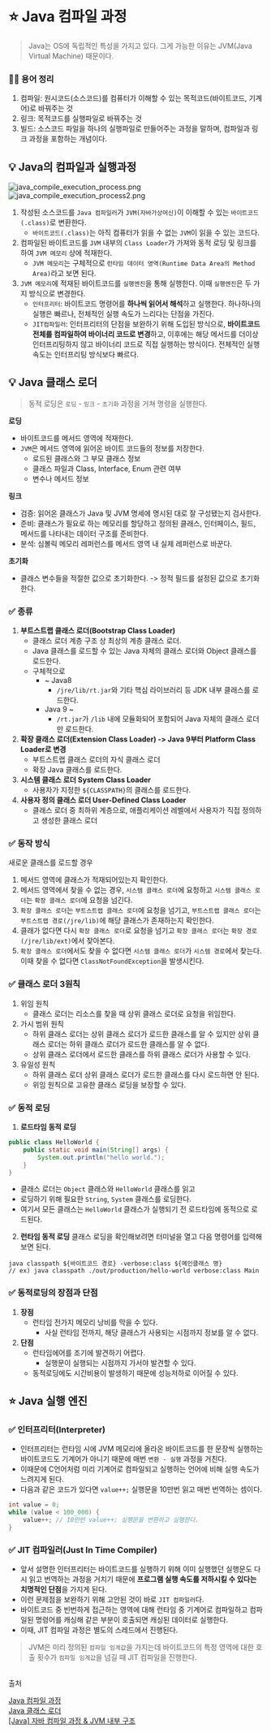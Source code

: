 # ⭐️ Java 컴파일 과정
> Java는 OS에 독립적인 특성을 가지고 있다. 그게 가능한 이유는 JVM(Java Virtual Machine) 때문이다.
### ✍🏻 용어 정리
1. 컴파일: 원시코드(소스코드)를 컴퓨터가 이해할 수 있는 목적코드(바이트코드, 기계어)로 바꿔주는 것
2. 링크: 목적코드를 실행파일로 바꿔주는 것
3. 빌드: 소스코드 파일을 하나의 실행파일로 만들어주는 과정을 말하며, 컴파일과 링크 과정을 포함하는 개념이다.

## 💡 Java의 컴파일과 실행과정
![java_compile_execution_process.png](../res/java_compile_execution_process.png)
![java_compile_execution_process2.png](../res/java_compile_execution_process2.png)
1. 작성된 소스코드를 `Java 컴파일러`가 `JVM(자바가상머신)`이 이해할 수 있는 `바이트코드(.class)`로 변환한다.
   - `바이트코드(.class)`는 아직 컴퓨터가 읽을 수 없는 `JVM`이 읽을 수 있는 코드다.
2. 컴파일된 바이트코드를 `JVM` 내부의 `Class Loader`가 가져와 동적 로딩 및 링크를 하여 `JVM 메모리` 상에 적재한다.
   - `JVM 메모리`는 구체적으로 `런타임 데이터 영역(Runtime Data Area의 Method Area)`라고 보면 된다.
3. `JVM 메모리`에 적재된 바이트코드를 `실행엔진`을 통해 실행한다. 이때 `실행엔진`은 두 가지 방식으로 변경한다.
   - `인터프리터`: 바이트코드 명령어를 **하나씩 읽어서 해석**하고 실행한다. 하나하나의 실행은 빠르나, 전체적인 실행 속도가 느리다는 단점을 가진다.
   - `JIT컴파일러`: 인터프리터의 단점을 보완하기 위해 도입된 방식으로, **바이트코드 전체를 컴파일하여 바이너리 코드로 변경**하고, 이후에는 해당 메서드를 더이상 인터프리팅하지 않고 바이너리 코드로 직접 실행하는 방식이다. 전체적인 실행속도는 인터프리팅 방식보다 빠르다.

## 💡 Java 클래스 로더
> 동적 로딩은 `로딩` - `링크` - `초기화` 과정을 거쳐 명령을 실행한다.

**로딩**  
- 바이트코드를 메서드 영역에 적재한다.
- `JVM`은 메서드 영역에 읽어온 바이트 코드들의 정보를 저장한다.
  - 로드된 클래스와 그 부모 클래스 정보
  - 클래스 파일과 Class, Interface, Enum 관련 여부
  - 변수나 메서드 정보

**링크**
- 검증: 읽어온 클래스가 Java 및 JVM 명세에 명시된 대로 잘 구성됐는지 검사한다.
- 준비: 클래스가 필요로 하는 메모리를 할당하고 정의된 클래스, 인터페이스, 필드, 메서드를 나타내는 데이터 구조를 준비한다.
- 분석: 심볼릭 메모리 레퍼런스를 메서드 영역 내 실제 레퍼런스로 바꾼다.

**초기화**
- 클래스 변수들을 적절한 값으로 초기화한다. -> 정적 필드를 설정된 값으로 초기화한다.

### ✅ 종류
1. **부트스트랩 클래스 로더(Bootstrap Class Loader)**
   - 클래스 로더 계층 구조 상 최상의 계층 클래스 로더.
   - Java 클래스를 로드할 수 있는 Java 자체의 클래스 로더와 Object 클래스를 로드한다.
   - 구체적으로
     - ~ Java8
       - `/jre/lib/rt.jar`와 기타 핵심 라이브러리 등 JDK 내부 클래스를 로드한다.
     - Java 9 ~
       - `/rt.jar`가 `/lib` 내에 모듈화되어 포함되어 Java 자체의 클래스 로더만 로드한다.
2. **확장 클래스 로더(Extension Class Loader) -> Java 9부터 Platform Class Loader로 변경**
   - 부트스트랩 클래스 로더의 자식 클래스 로더
   - 확장 Java 클래스를 로드한다.
3. **시스템 클래스 로더 System Class Loader**
   - 사용자가 지정한 `${CLASSPATH}`의 클래스를 로드한다.
4. **사용자 정의 클래스 로더 User-Defined Class Loader**
   - 클래스 로더 중 최하위 계층으로, 애플리케이션 레벨에서 사용자가 직접 정의하고 생성한 클래스 로더

### ✅ 동작 방식
새로운 클래스를 로드할 경우
1. 메서드 영역에 클래스가 적재되어있는지 확인한다.
2. 메서드 영역에서 찾을 수 없는 경우, `시스템 클래스 로더`에 요청하고 `시스템 클래스 로더`는 `확장 클래스 로더`에 요청을 넘긴다.
3. `확장 클래스 로더`는 `부트스트랩 클래스 로더`에 요청을 넘기고, `부트스트랩 클래스 로더`는 `부트스트랩 경로(/jre/lib)`에 해당 클래스가 존재하는지 확인한다.
4. 클래가 없다면 다시 `확장 클래스 로더`로 요청을 넘기고 `확장 클래스 로더`는 `확장 경로(/jre/lib/ext)`에서 찾아본다.
5. `확장 클래스 로더`에서도 찾을 수 없다면 `시스템 클래스 로더`가 `시스템 경로`에서 찾는다. 이때 찾을 수 없다면 `ClassNotFoundException`을 발생시킨다.

### ✅ 클래스 로더 3원칙
1. 위임 원칙
   - 클래스 로더는 리소스를 찾을 때 상위 클래스 로더로 요청을 위임한다.
2. 가시 범위 원칙
   - 하위 클래스 로더는 상위 클래스 로더가 로드한 클래스를 알 수 있지만 상위 클래스 로더는 하위 클래스 로더가 로드한 클래스를 알 수 없다.
   - 상위 클래스 로더에서 로드한 클래스를 하위 클래스 로더가 사용할 수 있다.
3. 유일성 원칙
   - 하위 클래스 로더 상위 클래스 로더가 로드한 클래스를 다시 로드하면 안 된다.
   - 위임 원칙으로 고유한 클래스 로딩을 보장할 수 있다.

### ✅ 동적 로딩
1. **로드타임 동적 로딩**
```java
public class HelloWorld {
    public static void main(String[] args) {
        System.out.println("hello world.");
    }
}
```
- 클래스 로더는 `Object` 클래스와 `HelloWorld` 클래스를 읽고
- 로딩하기 위해 필요한 `String`, `System` 클래스를 로딩한다.
- 여기서 모든 클래스는 `HelloWorld` 클래스가 실행되기 전 로드타임에 동적으로 로드된다.

2. **런타임 동적 로딩**
클래스 로딩을 확인해보려면 터미널을 열고 다음 명령어를 입력해보면 된다.
```text
java classpath ${바이트코드 경로} -verbose:class ${메인클래스 명}
// ex) java classpath ./out/production/hello-world verbose:class Main
```

### ✅ 동적로딩의 장점과 단점
1. **장점**
   - 런타임 전가지 메모리 낭비를 막을 수 있다.
     - 사실 런타임 전까지, 해당 클래스가 사용되는 시점까지 정보를 알 수 없다.
2. **단점**
   - 런타임에어를 조기에 발견하기 어렵다.
     - 실행문이 실행되는 시점까지 가서야 발견할 수 있다.
   - 동적로딩에도 시간비용이 발생하기 때문에 성능저하로 이어질 수 있다.


## ⭐️ Java 실행 엔진
### ✅ 인터프리터(Interpreter)
- 인터프리터는 런타임 시에 JVM 메모리에 올라온 바이트코드를 한 문장씩 실행하는 바이트코드도 기계어가 아니기 때문에 매번 `변환 - 실행` 과정을 거친다.
- 이때문에 C언어처럼 미리 기계어로 컴파일되고 실행하는 언어에 비해 실행 속도가 느려지게 된다.
- 다음과 같은 코드가 있다면 `value++;` 실행문을 10만번 읽고 매번 번역하는 셈이다.
```java
int value = 0;
while (value < 100_000) {
    value++; // 10만번 value++; 실행문을 변환하고 실행한다.    
}
```
### ✅ JIT 컴파일러(Just In Time Compiler)
- 앞서 설명한 인터프리터는 바이트코드를 실행하기 위해 이미 실행했던 실행문도 다시 읽고 번역하는 과정을 거치기 때문에 **프로그램 실행 속도를 저하시킬 수 있다는 치명적인 단점**을 가지게 된다.
- 이런 문제점을 보완하기 위해 고안된 것이 바로 `JIT 컴파일러`다.
- 바이트코드 중 빈번하게 접근하는 영역에 대해 런타임 중 기계어로 컴파일하고 컴파일된 명령어를 캐싱해 같은 부분이 호출되면 캐싱된 데이터로 실행한다.
- 이때, JIT 컴파일 과정은 별도의 스레드에서 진행된다.
> JVM은 미리 정의된 `컴파일 임계값`을 가지는데 바이트코드의 특정 영역에 대한 호출 횟수가 `컴파일 임계값`을 넘길 때 JIT 컴파일을 진행한다.
<br>
출처

[Java 컴파일 과정](https://github.com/devSquad-study/2023-CS-Study/blob/main/java/java_compile_sequence.md)  
[Java 클래스 로더](https://github.com/devSquad-study/2023-CS-Study/blob/main/java/java_class_loader.md)  
[[Java] 자바 컴파일 과정 & JVM 내부 구조](https://velog.io/@minseojo/Java-%EC%9E%90%EB%B0%94-%EC%BB%B4%ED%8C%8C%EC%9D%BC-%EA%B3%BC%EC%A0%95-JVM-%EB%82%B4%EB%B6%80-%EA%B5%AC%EC%A1%B0)